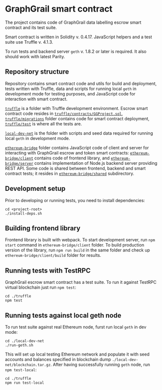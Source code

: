 # GraphGrail smart contract

The project contains code of GraphGrail data labelling escrow smart contract and its test suite.

Smart contract is written in Solidity v. 0.4.17. JavaScript helpers and a test suite use Truffle v. 4.1.3.

To run tests and backend server `geth` v. 1.8.2 or later is required. It also should work with latest Parity.

## Repository structure

Repository contains smart contract code and utils for build and deployment, tests written with Truffle, data and scripts for running local `geth` in development mode for testing purposes, and JavaScript code for interaction with smart contract.

[`truffle`](/truffle) is a folder with Truffle development environment. Escrow smart contract code resides in [`truffle/contracts/GGProject.sol`](/truffle/contracts/GGProject.sol), [`truffle/migrations`](/truffle/migrations) folder contains code for smart contract deployment, [`truffle/test`](truffle/test) is where all the tests are.

[`local-dev-net`](/local-dev-net) is the folder with scripts and seed data required for running local `geth` in development mode.

[`ethereum-bridge`](/ethereum-bridge) folder contains JavaScript code of client and server for interacting with GraphGrail escrow and token smart contracts: [`ethereum-bridge/client`](/ethereum-bridge/client) contains code of frontend library, and [`ethereum-bridge/server`](/ethereum-bridge/server) contains implementation of Node.js backend server providing REST API. Some code is shared between frontend, backend and smart contract tests; it resides in [`ethereum-bridge/shared`](/ethereum-bridge/shared) subdirectory.

## Development setup

Prior to developing or running tests, you need to install dependencies:

```
cd <project-root>
./install-deps.sh
```

## Building frontend library

Frontend library is built with webpack. To start development server, run `npm start` command in `ethereum-bridge/client` folder. To build production version of the library, run  `npm run build` in the same folder and check up `ethereum-bridge/client/build` folder for results.

## Running tests with TestRPC

GraphGrail escrow smart contract has a test suite. To run it against TestRPC virtual blockchain just run `npm test`:

```
cd ./truffle
npm test
```

## Running tests against local geth node

To run test suite against real Ethereum node, furst run local `geth` in dev mode:

```
cd ./local-dev-net
./run-geth.sh
```

This will set up local testing Ethereum network and populate it with seed accounts and balances specified in blockchain dump `./local-dev-net/blockchain.tar.gz`. After having successfully running `geth` node, run `npm test-local`:

```
cd ./truffle
npm run test-local
```
